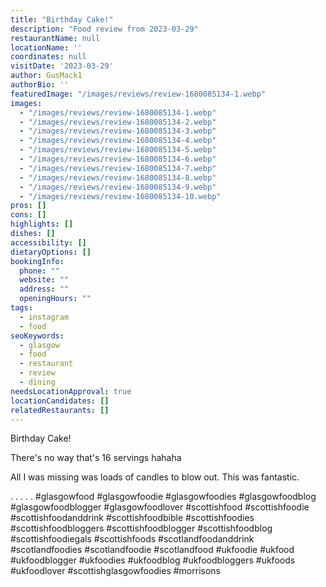 ```yaml
---
title: "Birthday Cake!"
description: "Food review from 2023-03-29"
restaurantName: null
locationName: ''
coordinates: null
visitDate: '2023-03-29'
author: GusMack1
authorBio: ''
featuredImage: "/images/reviews/review-1680085134-1.webp"
images:
  - "/images/reviews/review-1680085134-1.webp"
  - "/images/reviews/review-1680085134-2.webp"
  - "/images/reviews/review-1680085134-3.webp"
  - "/images/reviews/review-1680085134-4.webp"
  - "/images/reviews/review-1680085134-5.webp"
  - "/images/reviews/review-1680085134-6.webp"
  - "/images/reviews/review-1680085134-7.webp"
  - "/images/reviews/review-1680085134-8.webp"
  - "/images/reviews/review-1680085134-9.webp"
  - "/images/reviews/review-1680085134-10.webp"
pros: []
cons: []
highlights: []
dishes: []
accessibility: []
dietaryOptions: []
bookingInfo:
  phone: ""
  website: ""
  address: ""
  openingHours: ""
tags:
  - instagram
  - food
seoKeywords:
  - glasgow
  - food
  - restaurant
  - review
  - dining
needsLocationApproval: true
locationCandidates: []
relatedRestaurants: []
---
```


Birthday Cake! 

There's no way that's 16 servings hahaha

All I was missing was loads of candles to blow out. This was fantastic. 

.
.
.
.
.
#glasgowfood #glasgowfoodie #glasgowfoodies #glasgowfoodblog #glasgowfoodblogger #glasgowfoodlover #scottishfood #scottishfoodie #scottishfoodanddrink #scottishfoodbible #scottishfoodies #scottishfoodbloggers #scottishfoodblogger #scottishfoodblog #scottishfoodiegals #scottishfoods #scotlandfoodanddrink #scotlandfoodies #scotlandfoodie #scotlandfood #ukfoodie #ukfood #ukfoodblogger #ukfoodies #ukfoodblog #ukfoodbloggers #ukfoods #ukfoodlover #scottishglasgowfoodies #morrisons